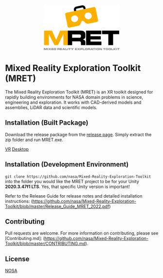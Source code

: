 <p align="center"><img src=https://github.com/nasa/Mixed-Reality-Exploration-Toolkit/blob/master/Unity/Assets/MRET/Assets/Sprites/MRET-Banner.png width=250></p>

# Mixed Reality Exploration Toolkit (MRET)

The Mixed Reality Exploration Toolkit (MRET) is an XR toolkit designed for rapidly building environments for NASA domain problems in science, engineering and exploration. It works with CAD-derived models and assemblies, LiDAR data and scientific models.

## Installation (Built Package)

Download the release package from the [release page](https://github.com/nasa/Mixed-Reality-Exploration-Toolkit/releases/tag/v22.1.0). Simply extract the zip folder and run MRET.exe.

[VR](https://github.com/nasa/Mixed-Reality-Exploration-Toolkit/releases/download/v22.1.0/MRET22.1VR.zip)
[Desktop](https://github.com/nasa/Mixed-Reality-Exploration-Toolkit/releases/download/v22.1.0/MRET22.1Desktop.zip)

## Installation (Development Environment)

`git clone https://github.com/nasa/Mixed-Reality-Exploration-Toolkit` into the folder you would like the MRET project to be for your Unity **2020.3.47f1 LTS**. Yes, that specific Unity version is important!

Refer to the Release Guide for release notes and detailed installation instructions:
(https://github.com/nasa/Mixed-Reality-Exploration-Toolkit/blob/master/Release_Guide_MRET_2022.pdf)

## Contributing

Pull requests are welcome. For more information on contributing, please see [Contributing.md]:
(https://github.com/nasa/Mixed-Reality-Exploration-Toolkit/blob/master/CONTRIBUTING.md).

## License

[NOSA](https://github.com/nasa/Mixed-Reality-Exploration-Toolkit/blob/master/NOSA_GSC-19106-1_MRET_2022.pdf)
